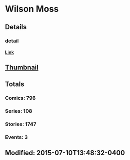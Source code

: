 # Wilson  Moss 
## Details
### detail
#### [Link](http://marvel.com/comics/creators/12376/wilson_moss?utm_campaign=apiRef&utm_source=225578a89fc76f3d20fbffda5d17a88d)
## [Thumbnail](http://i.annihil.us/u/prod/marvel/i/mg/b/40/image_not_available.jpg)
## Totals
### Comics: 796
### Series: 108
### Stories: 1747
### Events: 3
## Modified: 2015-07-10T13:48:32-0400